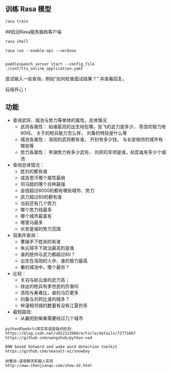 ## 训练 Rasa 模型
```bash
rasa train
```

##启动Rasa服务器和客户端
```bash
rasa shell
```

```buildoutcfg
rasa run --enable-api --verbose
```

```buildoutcfg

paddlespeech_server start --config_file ./conf/tts_online_application.yaml

```

尝试输入一些查询，例如“如何检查面试结果？” 并查看回复。

玩得开心！



## 功能

 + 查询武将、城池与势力等单体的属性，总体情况
   + 武将各属性： 如诸葛亮的出生地在哪，张飞的武力是多少， 陈宫的智力有80吗， 关于的枪兵能力怎么样， 刘备的特技是什么等
   + 城池各属性： 洛阳的武将都有谁， 开封有多少钱， 与长安相邻的城市有哪些等
   + 势力各属性： 李渊势力有多少武将， 刘邦的军师是谁，赵匡胤有多少个城池
 + 查询总体情况：
   + 姓刘的都有谁
   + 成吉思汗哪个属性最弱
   + 司马懿的哪个兵种最强
   + 金钱超过8000的都有哪些城市、势力
   + 武力超过80的都有谁
   + 当前还有几个势力
   + 哪个势力钱最多
   + 哪个城市最富有
   + 哪里马最多
   + 长安是谁的势力范围
 + 双条件查询：
   + 曹操手下姓张的有谁
   + 朱元璋手下政治最高的是谁
   + 谁的统帅与武力都超过80？
   + 出生在洛阳的人中，谁的智力最高
   + 秦的城池中，哪个最穷？
 + 比较：
   + 关羽与赵云谁的武力高；
   + 徐达的枪兵有李世民的厉害吗
   + 洛阳与寿春比，谁的马匹更多
   + 刘备与刘邦比谁的城多？
   + 梓潼相邻城的数量有没有江夏的多
 + 最短路径:
   + 从襄阳到柴桑需要经过几个城市





```
python的webrtc库实现语音端点检测:
https://blog.csdn.net/u012123989/article/details/72771667
https://github.com/wangshub/python-vad

DNN based hotword and wake word detection toolkit 
https://github.com/seasalt-ai/snowboy

树莓派-语音聊天机器人实现
http://www.chenjianqu.com/show-42.html
```

